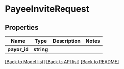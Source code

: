 # PayeeInviteRequest

## Properties
Name | Type | Description | Notes
------------ | ------------- | ------------- | -------------
**payor_id** | **string** |  | 

[[Back to Model list]](../README.md#documentation-for-models) [[Back to API list]](../README.md#documentation-for-api-endpoints) [[Back to README]](../README.md)


